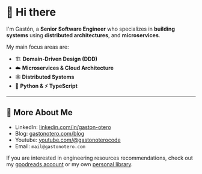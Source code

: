 # 👋 Hi there

I'm Gastón, a **Senior Software Engineer** who specializes in **building systems** using **distributed architectures**, and **microservices**. 

My main focus areas are:

- 🏗️ **Domain-Driven Design (DDD)**
- ☁️ **Microservices & Cloud Architecture**
- 🕸️ **Distributed Systems**
- 🐍 **Python & ⚡ TypeScript**

---

## 📡 More About Me

- LinkedIn: [linkedin.com/in/gaston-otero](https://www.linkedin.com/in/gaston-otero/)
- Blog: [gastonotero.com/blog](https://gastonotero.com/blog)
- Youtube: [youtube.com/@gastonoterocode](https://www.youtube.com/@gastonoterocode)
- Email: `mail@gastonotero.com`

If you are interested in engineering resources recommendations, check out my [goodreads account](https://www.goodreads.com/user/show/184517559-gaston-otero) or my own [personal library](https://github.com/gastonoterom/library-of-babel).

